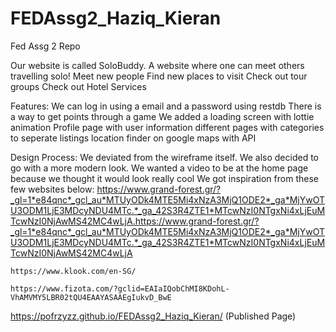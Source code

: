 # FEDAssg2_Haziq_Kieran
 Fed Assg 2 Repo

 Our website is called SoloBuddy.
 A website where one can meet others travelling solo!
 Meet new people
 Find new places to visit
 Check out tour groups
 Check out Hotel Services
 
Features:
We can log in using a email and a password using restdb
There is a way to get points through a game 
We added a loading screen with lottie animation
Profile page with user information
different pages with categories to seperate listings
location finder on google maps with API

Design Process:
We deviated from the wireframe itself.
We also decided to go with a more modern look.
We wanted a video to be at the home page because we thought it would look really cool
We got inspiration from these few websites below:
    https://www.grand-forest.gr/?_gl=1*e84qnc*_gcl_au*MTUyODk4MTE5Mi4xNzA3MjQ1ODE2*_ga*MjYwOTU3ODM1LjE3MDcyNDU4MTc.*_ga_42S3R4ZTE1*MTcwNzI0NTgxNi4xLjEuMTcwNzI0NjAwMS42MC4wLjA.https://www.grand-forest.gr/?_gl=1*e84qnc*_gcl_au*MTUyODk4MTE5Mi4xNzA3MjQ1ODE2*_ga*MjYwOTU3ODM1LjE3MDcyNDU4MTc.*_ga_42S3R4ZTE1*MTcwNzI0NTgxNi4xLjEuMTcwNzI0NjAwMS42MC4wLjA

    https://www.klook.com/en-SG/

    https://www.fizota.com/?gclid=EAIaIQobChMI8KDohL-VhAMVMY5LBR02tQU4EAAYASAAEgIukvD_BwE


https://pofrzyzz.github.io/FEDAssg2_Haziq_Kieran/ (Published Page)



 

